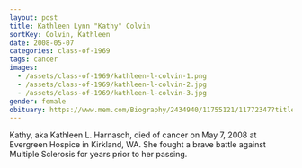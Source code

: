 ```yaml
---
layout: post
title: Kathleen Lynn "Kathy" Colvin
sortKey: Colvin, Kathleen
date: 2008-05-07
categories: class-of-1969
tags: cancer
images:
  - /assets/class-of-1969/kathleen-l-colvin-1.png
  - /assets/class-of-1969/kathleen-l-colvin-2.jpg
  - /assets/class-of-1969/kathleen-l-colvin-3.jpg
gender: female
obituary: https://www.mem.com/Biography/2434940/11755121/11772347?title=Biography
---
```

Kathy, aka Kathleen L. Harnasch, died of cancer on May 7, 2008 at Evergreen Hospice in Kirkland, WA. She fought a brave battle against Multiple Sclerosis for years prior to her passing.

